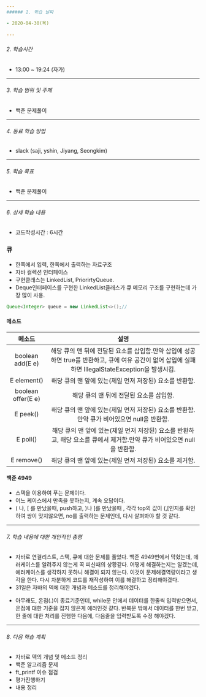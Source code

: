 ```yaml
---
###### 1. 학습 날짜

- 2020-04-30(목)
 
---
```

###### 2. 학습시간

- 13:00 ~ 19:24 (자가)

---
###### 3. 학습 범위 및 주제

- 백준 문제풀이
---
###### 4. 동료 학습 방법 

- slack (saji, yshin, Jiyang, Seongkim)

---
###### 5. 학습 목표 

- 백준 문제풀이

---
###### 6. 상세 학습 내용

- 코드작성시간 : 6시간
### 큐

- 한쪽에서 입력, 한쪽에서 출력하는 자료구조
- 자바 컬렉션 인터페이스
- 구현클래스는 LinkedList, PriorirtyQueue.
- Deque인터페이스를 구현한 LinkedList클래스가 큐 메모리 구조를 구현하는데 가장 많이 사용.

```java
Queue<Integer> queue = new LinkedList<>();//
```

#### 메소드

|       메소드       |                             설명                             |
| :----------------: | :----------------------------------------------------------: |
|  boolean add(E e)  | 해당 큐의 맨 뒤에 전달된 요소를 삽입함.만약 삽입에 성공하면 true를 반환하고, 큐에 여유 공간이 없어 삽입에 실패하면 IllegalStateException을 발생시킴. |
|    E element()     |   해당 큐의 맨 앞에 있는(제일 먼저 저장된) 요소를 반환함.    |
| boolean offer(E e) |           해당 큐의 맨 뒤에 전달된 요소를 삽입함.            |
|      E peek()      | 해당 큐의 맨 앞에 있는(제일 먼저 저장된) 요소를 반환함.만약 큐가 비어있으면 null을 반환함. |
|      E poll()      | 해당 큐의 맨 앞에 있는(제일 먼저 저장된) 요소를 반환하고, 해당 요소를 큐에서 제거함.만약 큐가 비어있으면 null을 반환함. |
|     E remove()     |   해당 큐의 맨 앞에 있는(제일 먼저 저장된) 요소를 제거함.    |

 #### 백준 4949
 - 스택을 이용하여 푸는 문제이다.
 - 어느 케이스에서 만족을 못하는지, 계속 오답이다.
 - ( 나, [ 를 만났을때, push하고, )나 ]를 만났을때 , 각각 top의 값이 (,[인지를 확인하여 쌍이 맞지않으면, no를 출력하는 문제인데, 다시 살펴봐야 할 것 같다.

---
###### 7. 학습 내용에 대한 개인적인 총평

- 자바로 연결리스트, 스택, 큐에 대한 문제를 풀었다. 백준 4949번에서 막혔는데, 에러케이스를 알려주지 않는게 꼭 피신때의 상황같다. 어떻게 해결하는지는 알겠는데, 에러케이스를 생각하지 못하니 해결이 되지 않는다. 이것이 문제해결역량이라고 생각을 한다. 다시 차분하게 코드를 재작성하여 이를 해결하고 정리해야겠다.
- 31일은 자바의 덱에 대한 개념과 메소드를 정리해야겠다.

+ 아무래도, 온점(.)이 종료기준인데, while문 안에서 데이터를 한줄씩 입력받으면서, 온점에 대한 기준을 잡지 않은게 에러인것 같다. 반복문 밖에서 데이터를 한번 받고, 한 줄에 대한 처리를 진행한 다음에, 다음줄을 입력받도록 수정 해야겠다.

---
###### 8. 다음 학습 계획
- 자바로 덱의 개념 및 메소드 정리
- 백준 알고리즘 문제
- ft_printf 이슈 점검
- 평가진행하기
- 내용 정리